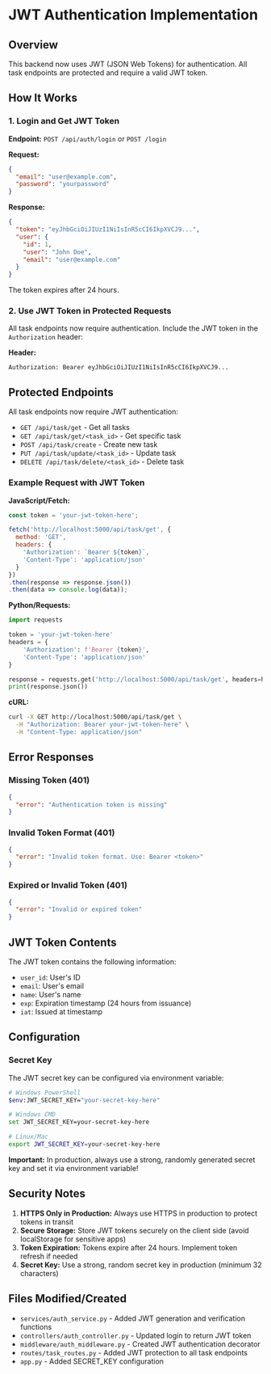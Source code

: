 # JWT Authentication Implementation

## Overview
This backend now uses JWT (JSON Web Tokens) for authentication. All task endpoints are protected and require a valid JWT token.

## How It Works

### 1. Login and Get JWT Token
**Endpoint:** `POST /api/auth/login` or `POST /login`

**Request:**
```json
{
  "email": "user@example.com",
  "password": "yourpassword"
}
```

**Response:**
```json
{
  "token": "eyJhbGciOiJIUzI1NiIsInR5cCI6IkpXVCJ9...",
  "user": {
    "id": 1,
    "user": "John Doe",
    "email": "user@example.com"
  }
}
```

The token expires after 24 hours.

### 2. Use JWT Token in Protected Requests
All task endpoints now require authentication. Include the JWT token in the `Authorization` header:

**Header:**
```
Authorization: Bearer eyJhbGciOiJIUzI1NiIsInR5cCI6IkpXVCJ9...
```

## Protected Endpoints

All task endpoints now require JWT authentication:

- `GET /api/task/get` - Get all tasks
- `GET /api/task/get/<task_id>` - Get specific task
- `POST /api/task/create` - Create new task
- `PUT /api/task/update/<task_id>` - Update task
- `DELETE /api/task/delete/<task_id>` - Delete task

### Example Request with JWT Token

**JavaScript/Fetch:**
```javascript
const token = 'your-jwt-token-here';

fetch('http://localhost:5000/api/task/get', {
  method: 'GET',
  headers: {
    'Authorization': `Bearer ${token}`,
    'Content-Type': 'application/json'
  }
})
.then(response => response.json())
.then(data => console.log(data));
```

**Python/Requests:**
```python
import requests

token = 'your-jwt-token-here'
headers = {
    'Authorization': f'Bearer {token}',
    'Content-Type': 'application/json'
}

response = requests.get('http://localhost:5000/api/task/get', headers=headers)
print(response.json())
```

**cURL:**
```bash
curl -X GET http://localhost:5000/api/task/get \
  -H "Authorization: Bearer your-jwt-token-here" \
  -H "Content-Type: application/json"
```

## Error Responses

### Missing Token (401)
```json
{
  "error": "Authentication token is missing"
}
```

### Invalid Token Format (401)
```json
{
  "error": "Invalid token format. Use: Bearer <token>"
}
```

### Expired or Invalid Token (401)
```json
{
  "error": "Invalid or expired token"
}
```

## JWT Token Contents

The JWT token contains the following information:
- `user_id`: User's ID
- `email`: User's email
- `name`: User's name
- `exp`: Expiration timestamp (24 hours from issuance)
- `iat`: Issued at timestamp

## Configuration

### Secret Key
The JWT secret key can be configured via environment variable:

```bash
# Windows PowerShell
$env:JWT_SECRET_KEY="your-secret-key-here"

# Windows CMD
set JWT_SECRET_KEY=your-secret-key-here

# Linux/Mac
export JWT_SECRET_KEY=your-secret-key-here
```

**Important:** In production, always use a strong, randomly generated secret key and set it via environment variable!

## Security Notes

1. **HTTPS Only in Production:** Always use HTTPS in production to protect tokens in transit
2. **Secure Storage:** Store JWT tokens securely on the client side (avoid localStorage for sensitive apps)
3. **Token Expiration:** Tokens expire after 24 hours. Implement token refresh if needed
4. **Secret Key:** Use a strong, random secret key in production (minimum 32 characters)

## Files Modified/Created

- `services/auth_service.py` - Added JWT generation and verification functions
- `controllers/auth_controller.py` - Updated login to return JWT token
- `middleware/auth_middleware.py` - Created JWT authentication decorator
- `routes/task_routes.py` - Added JWT protection to all task endpoints
- `app.py` - Added SECRET_KEY configuration
